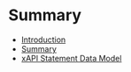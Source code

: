 # Summary

* [Introduction](README.md)
* [Summary](SUMMARY.md)
* [xAPI Statement Data Model](statement_data_model.md)

